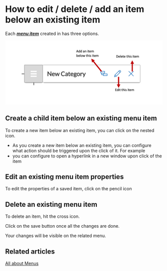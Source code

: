 # How to edit / delete / add an item below an existing item

Each [***menu item***](</docs/Rapid/3-User Manual/glossary/glossary.md#menu-item> "Menu item") created in has three options.  

![Menu Anatomy](<Menu Anatomy.png>)

## Create a child item below an existing menu item

To create a new item below an existing item, you can click on the nested icon.

- As you create a new item below an existing item, you can configure what action should be triggered upon the click of it. For example 
- you can configure to open a hyperlink in a new window upon click of the item

## Edit an existing menu item properties

To edit the properties of a saved item, click on the pencil icon

## Delete an existing menu item 

To delete an item, hit the cross icon.

Click on the save button once all the changes are done.

Your changes will be visible on the related menu.


## Related articles

[All about Menus](/docs/Rapid/4-Keyper%20Manual/2-Designer/3-Menus/3-Menus.md "All about Menus in Dezigna")